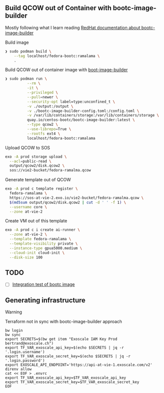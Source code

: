 ## Build QCOW out of Container with bootc-image-builder

Mostly following what I learn reading [RedHat documentation about bootc-image-builder](https://docs.redhat.com/en/documentation/red_hat_enterprise_linux/9/html/using_image_mode_for_rhel_to_build_deploy_and_manage_operating_systems/creating-bootc-compatible-base-disk-images-with-bootc-image-builder_using-image-mode-for-rhel-to-build-deploy-and-manage-operating-systems)

Build image
```sh
❯ sudo podman build \
    --tag localhost/fedora-bootc:ramalama \
    .
```

Build QCOW out of container image with [boot-image-builder](https://osbuild.org/docs/bootc/)
```sh
❯ sudo podman run \
          --rm \
          -it \
          --privileged \
          --pull=newer \
          --security-opt label=type:unconfined_t \
          -v ./output:/output \
          -v ./bootc-image-builder-config.toml:/config.toml \
          -v /var/lib/containers/storage:/var/lib/containers/storage \
          quay.io/centos-bootc/bootc-image-builder:latest \
          --type qcow2 \
          --use-librepo=True \
          --rootfs ext4 \
          localhost/fedora-bootc:ramalama
```

Upload QCOW to SOS
```sh
exo -A prod storage upload \
  --acl=public-read \
  output/qcow2/disk.qcow2 \
  sos://vie2-bucket/fedora-ramalma.qcow
```

Generate template out of QCOW
```sh
exo -A prod c template register \
  fedora-ramalama \
  https://sos-at-vie-2.exo.io/vie2-bucket/fedora-ramalma.qcow \
  $(md5sum output/qcow2/disk.qcow2 | cut -d ' ' -f 1) \
  --username core \
  --zone at-vie-2
```

Create VM out of this template
```sh
exo -A prod c i create ai-runner \
  --zone at-vie-2 \
  --template fedora-ramalama \
  --template-visibility private \
  --instance-type gpua5000.medium \
  --cloud-init cloud-init \
  --disk-size 100
```

## TODO

- [ ] [Integration test of bootc image](https://github.com/secureblue/bootc-integration-test-action)


## Generating infrastructure
> [!WARNING]
> Terraform not in sync with bootc-image-builder approach
```shell
bw login
bw sync
export SECRETS=$(bw get item "Exoscale IAM Key Prod bertrand@exoscale.ch")
export TF_VAR_exoscale_api_key=$(echo $SECRETS | jq -r '.login.username')
export TF_VAR_exoscale_secret_key=$(echo $SECRETS | jq -r '.login.password')
export EXOSCALE_API_ENDPOINT='https://api-at-vie-1.exoscale.com/v2'
direnv allow
cat << EOF > .envrc
export TF_VAR_exoscale_api_key=$TF_VAR_exoscale_api_key
export TF_VAR_exoscale_secret_key=$TF_VAR_exoscale_secret_key
EOF
```
